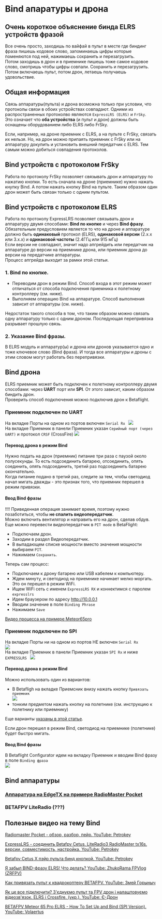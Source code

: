 # Bind апаратуры и дрона

## Очень короткое объяснение бинда ELRS устройств фразой
Все очень просто, заходишь по вайфай в пульт в месте где биндинг фраза пишешь кодовое слово, запоминаешь цифры которые поменяются под ней, нажимаешь сохранить и перезагрузить.  
Потом заходишь в дрон и в приемнике пишешь тоже самое кодовое слово, смотришь чтобы цифры совпали. Сохранить и перезагрузить.  
Потом включаешь пульт, потом дрон, летаешь получаешь удовольствие.

## Общая информация
Связь аппаратуры(пульта) и дрона возможна только при условии, что протоколы связи в обоих устройствах совпадают. Одними из распространенных протоколво являются `ExpressLRS (ELRS)` и `FrSky`.  
Это означает что **оба устройства** (и пульт и дрон) должны быть оснащены оборудованием либо ELRS либо FrSky.  

Если, например, на дроне приемник с ELRS, а на пульте с FrSky, связать их нельзя. Но, на дрон можно припаять приемник с FrSky или на аппаратуру докупить и установить внешний передатчик с ELRS. Тем самым можно добиться совпадения протоколов.

## Bind устройств с протоколом FrSky
Работа по протоколу FrSky позволяет связывать дрон и аппаратуру по нажатию кнопки. То есть сначала на дроне (приемнике) нужно нажать кнупку Bind. А потом нажать кнопку Bind на пульте. Таким образом один дрон может быть связан только с одним пультом. 

## Bind устройств с протоколом ELRS
Работа по протоколу ExpressLRS позволяет связывать дрон и аппаратуру двумя способами: **Bind по кнопке** и через **Bind фразу**.  
Обязательным предусловием является то что на дроне и аппаратуре должно быть **одинаковый** протокол (ELRS), **одинаковой версии** (2.х.х или 3.х.х) и **одинаковой частоты** (2.4ГГц или 915 мГц)  
Если версии не совпадают, значит надо апгрейдить или передатчик на аппаратуре до версии на приемнике дрона, или приемник дрона до версии на передатчике аппаратуры.  
Процесс апгрейда выходит за рамки этой статьи.
 
### 1. Bind по кнопке.  
 - Переводим дрон в режим Bind. Способ входа в этот режим может отличаться от способа подключения приемника к полетному контроллеру (см. ниже).  
 - Выполняем операцию Bind на аппаратуре. Способ  выполнения зависит от аппаратуры (см. ниже).  
 
Недостаток такого способа в том, что таким образом можно связать одну аппаратуру только с одним дроном. Последующая перепривязка разрывает прошлую связь.

### 2. Указание Bind фразы.  
В ELRS модуль и аппаратур(ы) и дрона или дронов указывается одно и тоже ключевое слово (Bind фраза). И тогда все аппаратуры и дроны с этим словом могут работать без перепривязки.  

## Bind дрона
ELRS приемник может быть подключен к полетному контроллеру двумя способами: через **UART** порт или **SPI**. От этого зависит, каким образом биндить дрон.  
Проверить способ подключения можно подключив дрон к Betaflight. 

### Приемник подключен по UART
На вкладке Порты на одном из портов включен `Serial Rx ` 
![](UART_Ports.png)  
На вкладке Приемник в панели Приемник указан `Серийный порт (через UART)` и протокол `CRSF` (CrossFire)
![](UART_Receiver.png)  

#### Перевод дрона в режим Bind
Нужно подать на дрон (приемник) питание три раза с паузой около полусекунды. То есть подсоединить батарею, отсоединить, опять соединить, опять подсоединить, третий раз подсоединить батарею окончательно.  
Когда питание подано в третий раз, следите за тем, чтобы светодиод начал мигать дважды - это признак того, что приемник перешел в режим привязки.

#### Ввод Bind фразы
!!!! Приведенная операция занимает время, поэтому нужно позаботиться, чтобы **не спалить видеопередатчик**.  
Можно включить вентилятор и направить его на дрон, сделав обдув.  
Еще можно перевести видеопередатчик в `PIT mode` в BetaFlight:  
 - Подключаем дрон. 
 - Заходим в раздел Видеопередатчик. 
 - В выпадающем списке мощности вместо значения мощности выбираем `PIT`. 
 - Нажимаем `Сохранить`.

Теперь сам процесс:  
 - Подключаем к дрону батарею или USB кабелем к компьютеру.
 - Ждем минуту, и светодиод на приемнике начинает мелко моргать. Это он перешел в режим WiFi.  
 - Ищем  WiFi сеть с именем  `ExpressLRS RX` и коннектимся с паролем `expresslrs`  
 - Идем браузером по адресу http://10.0.0.1
 - Вводим значение в поле `Binding Phrase`
 - Нажимаем `Save`

[Видео процесса на примере Meteor65pro](Rx_SetBindPhraseOverWiFi.mp4)
 
### Приемник подключен по SPI
На вкладке Порты ни на одном из портов НЕ включен `Serial Rx`  
![](SPI_Ports.jpg)  
На вкладке Приемник в панели Приемник указан `SPI Rx` и ниже `EXPRESSLRS ` 
![](SPI_Receiver.jpg)  

#### Перевод дрона в режим Bind
Можно использовать один из вариантов:
 - В Betafligh на вкладке Приемсник внизу нажать кнопку `Привязать приемник`  
 ![](SPI_BindButton.png) 
 - тонким предметом нажать кнопку на полетнике (см. инструкцию к полетнику или приемнику)

Еще варианты [указаны в этой статье](https://support.betafpv.com/hc/en-us/articles/4403742839705-How-to-Bind-with-F4-Betaflight-FC-SPI-ExpressLRS-Receiver).

Если дрон перешел в режим Bind, светодиод на приемнике (полетнике) будет быстро мигать.  

#### Ввод Bind фразы
В Betaflight Configurator идем на вкладку Приемник и вводим Bind фразу в поле `Binding фраза`  
![](SPI_BindPhrase.png)  


## Bind аппаратуры
### [Аппаратура на EdgeTX на примере RadioMaster Pocket](10_Аппаратура(Пульты)/90_Модели/10_Radiomaster/01_Pocket/10_Bind.md)  
### BETAFPV LiteRadio (???)


## Полезные видео на тему Bind
[Radiomaster Pocket - обзор, разбор, пейр. YouTube: Petrokey](https://www.youtube.com/watch?v=xYzz5JtX9GE)

[ExpressLRS - соединить Betafpv Cetus, LiteRadio3 RadioMaster tx16s. версии, совместимость, настройка. YouTube: Petrokey](https://www.youtube.com/watch?v=cM5g9BC9sQY)

[Betafpv Cetus X пэйр пульта бинд кнопкой. YouTube: Petrokey](https://www.youtube.com/watch?v=CByA9YKPEJI)

[Я забыл BIND-фразу ELRS! Что делать? YouTube: 
ZhukoRama FPVlog (ZRFPV)](https://www.youtube.com/watch?v=c6mdZVzCn58)

[Как привязать пульт к квадрокоптеру BETAFPV. YouTube: Змей Горыныч](https://www.youtube.com/watch?v=fwcmUY4qMXs)

[Як це все підключити? З'єднуємо пульт та FPV дрон і налаштовуємо відеозв'язок. ELRS і Crossfire. (укр.). YouTube: Є-Дрон](https://www.youtube.com/watch?v=US8rYxZ1YHw)

[BETAFPV Meteor 65 Pro ELRS - How To Set Up and Bind (SPI Version). YouTube: Volaertus](https://www.youtube.com/watch?v=T3NA_eTy63k)